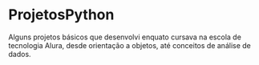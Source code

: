 # ProjetosPython

Alguns projetos básicos que desenvolvi enquato cursava na escola de tecnologia Alura, desde orientação a objetos, até conceitos de análise de dados.
